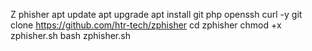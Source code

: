 
Z phisher 
apt update
apt upgrade
apt install git php openssh curl -y
git clone https://github.com/htr-tech/zphisher
cd zphisher
chmod +x zphisher.sh
bash zphisher.sh
